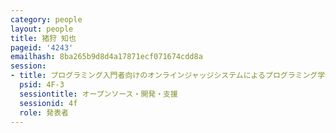 ```yaml
---
category: people
layout: people
title: 猪狩 知也
pageid: '4243'
emailhash: 8ba265b9d8d4a17871ecf071674cdd8a
session:
- title: プログラミング入門者向けのオンラインジャッジシステムによるプログラミング学習支援
  psid: 4F-3
  sessiontitle: オープンソース・開発・支援
  sessionid: 4f
  role: 発表者
---
```

 